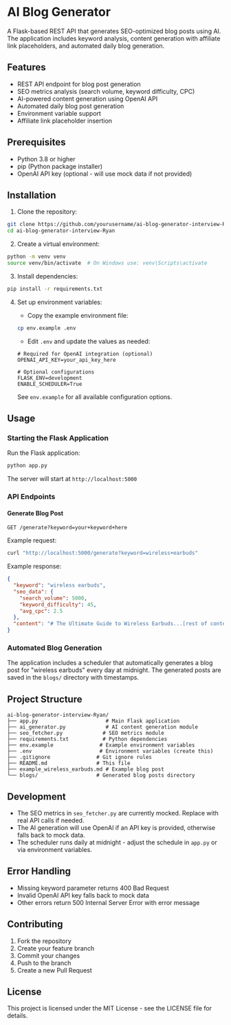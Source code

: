 # AI Blog Generator

A Flask-based REST API that generates SEO-optimized blog posts using AI. The application includes keyword analysis, content generation with affiliate link placeholders, and automated daily blog generation.

## Features

- REST API endpoint for blog post generation
- SEO metrics analysis (search volume, keyword difficulty, CPC)
- AI-powered content generation using OpenAI API
- Automated daily blog post generation
- Environment variable support
- Affiliate link placeholder insertion

## Prerequisites

- Python 3.8 or higher
- pip (Python package installer)
- OpenAI API key (optional - will use mock data if not provided)

## Installation

1. Clone the repository:

```bash
git clone https://github.com/yourusername/ai-blog-generator-interview-Ryan.git
cd ai-blog-generator-interview-Ryan
```

2. Create a virtual environment:

```bash
python -m venv venv
source venv/bin/activate  # On Windows use: venv\Scripts\activate
```

3. Install dependencies:

```bash
pip install -r requirements.txt
```

4. Set up environment variables:

   - Copy the example environment file:

   ```bash
   cp env.example .env
   ```

   - Edit `.env` and update the values as needed:

   ```
   # Required for OpenAI integration (optional)
   OPENAI_API_KEY=your_api_key_here

   # Optional configurations
   FLASK_ENV=development
   ENABLE_SCHEDULER=True
   ```

   See `env.example` for all available configuration options.

## Usage

### Starting the Flask Application

Run the Flask application:

```bash
python app.py
```

The server will start at `http://localhost:5000`

### API Endpoints

#### Generate Blog Post

```
GET /generate?keyword=your+keyword+here
```

Example request:

```bash
curl "http://localhost:5000/generate?keyword=wireless+earbuds"
```

Example response:

```json
{
  "keyword": "wireless earbuds",
  "seo_data": {
    "search_volume": 5000,
    "keyword_difficulty": 45,
    "avg_cpc": 2.5
  },
  "content": "# The Ultimate Guide to Wireless Earbuds...[rest of content]"
}
```

### Automated Blog Generation

The application includes a scheduler that automatically generates a blog post for "wireless earbuds" every day at midnight. The generated posts are saved in the `blogs/` directory with timestamps.

## Project Structure

```
ai-blog-generator-interview-Ryan/
├── app.py                      # Main Flask application
├── ai_generator.py             # AI content generation module
├── seo_fetcher.py             # SEO metrics module
├── requirements.txt           # Python dependencies
├── env.example               # Example environment variables
├── .env                      # Environment variables (create this)
├── .gitignore               # Git ignore rules
├── README.md                # This file
├── example_wireless_earbuds.md # Example blog post
└── blogs/                   # Generated blog posts directory
```

## Development

- The SEO metrics in `seo_fetcher.py` are currently mocked. Replace with real API calls if needed.
- The AI generation will use OpenAI if an API key is provided, otherwise falls back to mock data.
- The scheduler runs daily at midnight - adjust the schedule in `app.py` or via environment variables.

## Error Handling

- Missing keyword parameter returns 400 Bad Request
- Invalid OpenAI API key falls back to mock data
- Other errors return 500 Internal Server Error with error message

## Contributing

1. Fork the repository
2. Create your feature branch
3. Commit your changes
4. Push to the branch
5. Create a new Pull Request

## License

This project is licensed under the MIT License - see the LICENSE file for details.
